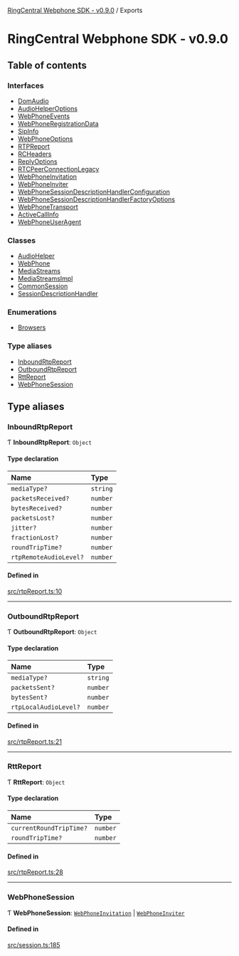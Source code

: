 [RingCentral Webphone SDK - v0.9.0](README.md) / Exports

# RingCentral Webphone SDK - v0.9.0

## Table of contents

### Interfaces

- [DomAudio](interfaces/DomAudio.md)
- [AudioHelperOptions](interfaces/AudioHelperOptions.md)
- [WebPhoneEvents](interfaces/WebPhoneEvents.md)
- [WebPhoneRegistrationData](interfaces/WebPhoneRegistrationData.md)
- [SipInfo](interfaces/SipInfo.md)
- [WebPhoneOptions](interfaces/WebPhoneOptions.md)
- [RTPReport](interfaces/RTPReport.md)
- [RCHeaders](interfaces/RCHeaders.md)
- [ReplyOptions](interfaces/ReplyOptions.md)
- [RTCPeerConnectionLegacy](interfaces/RTCPeerConnectionLegacy.md)
- [WebPhoneInvitation](interfaces/WebPhoneInvitation.md)
- [WebPhoneInviter](interfaces/WebPhoneInviter.md)
- [WebPhoneSessionDescriptionHandlerConfiguration](interfaces/WebPhoneSessionDescriptionHandlerConfiguration.md)
- [WebPhoneSessionDescriptionHandlerFactoryOptions](interfaces/WebPhoneSessionDescriptionHandlerFactoryOptions.md)
- [WebPhoneTransport](interfaces/WebPhoneTransport.md)
- [ActiveCallInfo](interfaces/ActiveCallInfo.md)
- [WebPhoneUserAgent](interfaces/WebPhoneUserAgent.md)

### Classes

- [AudioHelper](classes/AudioHelper.md)
- [WebPhone](classes/WebPhone.md)
- [MediaStreams](classes/MediaStreams.md)
- [MediaStreamsImpl](classes/MediaStreamsImpl.md)
- [CommonSession](classes/CommonSession.md)
- [SessionDescriptionHandler](classes/SessionDescriptionHandler.md)

### Enumerations

- [Browsers](enums/Browsers.md)

### Type aliases

- [InboundRtpReport](modules.md#inboundrtpreport)
- [OutboundRtpReport](modules.md#outboundrtpreport)
- [RttReport](modules.md#rttreport)
- [WebPhoneSession](modules.md#webphonesession)

## Type aliases

### InboundRtpReport

Ƭ **InboundRtpReport**: `Object`

#### Type declaration

| Name | Type |
| :------ | :------ |
| `mediaType?` | `string` |
| `packetsReceived?` | `number` |
| `bytesReceived?` | `number` |
| `packetsLost?` | `number` |
| `jitter?` | `number` |
| `fractionLost?` | `number` |
| `roundTripTime?` | `number` |
| `rtpRemoteAudioLevel?` | `number` |

#### Defined in

[src/rtpReport.ts:10](https://github.com/nerdchacha/ringcentral-web-phone/blob/491aafd/src/rtpReport.ts#L10)

___

### OutboundRtpReport

Ƭ **OutboundRtpReport**: `Object`

#### Type declaration

| Name | Type |
| :------ | :------ |
| `mediaType?` | `string` |
| `packetsSent?` | `number` |
| `bytesSent?` | `number` |
| `rtpLocalAudioLevel?` | `number` |

#### Defined in

[src/rtpReport.ts:21](https://github.com/nerdchacha/ringcentral-web-phone/blob/491aafd/src/rtpReport.ts#L21)

___

### RttReport

Ƭ **RttReport**: `Object`

#### Type declaration

| Name | Type |
| :------ | :------ |
| `currentRoundTripTime?` | `number` |
| `roundTripTime?` | `number` |

#### Defined in

[src/rtpReport.ts:28](https://github.com/nerdchacha/ringcentral-web-phone/blob/491aafd/src/rtpReport.ts#L28)

___

### WebPhoneSession

Ƭ **WebPhoneSession**: [`WebPhoneInvitation`](interfaces/WebPhoneInvitation.md) \| [`WebPhoneInviter`](interfaces/WebPhoneInviter.md)

#### Defined in

[src/session.ts:185](https://github.com/nerdchacha/ringcentral-web-phone/blob/491aafd/src/session.ts#L185)
